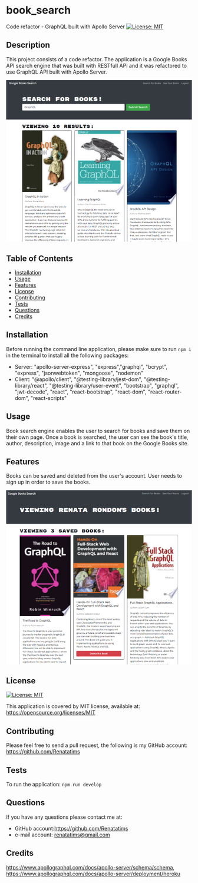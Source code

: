 # book_search
Code refactor - GraphQL built with Apollo Server
[![License: MIT](https://img.shields.io/badge/License-MIT-blue.svg)](https://opensource.org/licenses/MIT)

  ## Description
  This project consists of a code refactor. The application is a Google Books API search engine that was built with RESTfull API and it was refactored to use GraphQL API built with Apollo Server.
 
 ![Preview](assets/screenshots/Capture1.PNG)

  ## Table of Contents
  - [Installation](#installation)
  - [Usage](#usage)
  - [Features](#features)
  - [License](#license)
  - [Contributing](#contributing)
  - [Tests](#tests)
  - [Questions](#questions)
  - [Credits](#credits)
  
  ## Installation
  Before running the command line application, please make sure to run `npm i` in the terminal to install all the following packages:
   - Server:
  "apollo-server-express", "express","graphql", "bcrypt", "express", "jsonwebtoken", "mongoose", "nodemon"
   - Client:
  "@apollo/client", "@testing-library/jest-dom", "@testing-library/react", "@testing-library/user-event", "bootstrap", "graphql", "jwt-decode", "react", "react-bootstrap", "react-dom", "react-router-dom", "react-scripts"

  ## Usage
  Book search engine enables the user to search for books and save them on their own page. Once a book is searched, the user can see the book's title, author, description, image and a link to that book on the Google Books site.

  ## Features
  Books can be saved and deleted from the user's account. User needs to sign up in order to save the books.

  ![Preview](assets/screenshots/Capture2.PNG)

  ## License
  [![License: MIT](https://img.shields.io/badge/License-MIT-blue.svg)](https://opensource.org/licenses/MIT)
  
  This application is covered by MIT license, available at:
  https://opensource.org/licenses/MIT

  ## Contributing
  Please feel free to send a pull request, the following is my GitHub account: https://github.com/Renatatims

  ## Tests
  To run the application:
  ````npm run develop ````

  ## Questions
  If you have any questions please contact me at:
   - GitHub account:https://github.com/Renatatims
   - e-mail account: renatatims@gmail.com

  ## Credits
  https://www.apollographql.com/docs/apollo-server/schema/schema, https://www.apollographql.com/docs/apollo-server/deployment/heroku